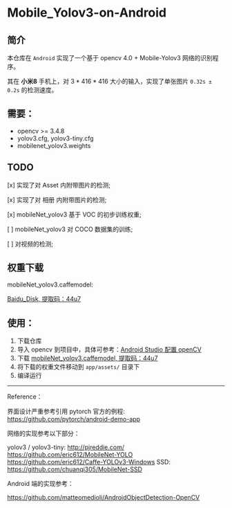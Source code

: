 # Mobile_Yolov3-on-Android

## 简介

本仓库在 `Android` 实现了一个基于 opencv 4.0 + Mobile-Yolov3 网络的识别程序。

其在 **小米8** 手机上，对 $3*416*416$ 大小的输入，实现了单张图片 `0.32s ± 0.2s` 的检测速度。

## 需要：

- opencv >= 3.4.8
- yolov3.cfg, yolov3-tiny.cfg
- mobilenet_yolov3.weights


## TODO

[x] 实现了对 Asset 内附带图片的检测;

[x] 实现了对 相册 内附带图片的检测;

[x] mobileNet_yolov3 基于 VOC 的初步训练权重;

[ ] mobileNet_yolov3 对 COCO 数据集的训练;

[ ] 对视频的检测;

## 权重下载
mobileNet_yolov3.caffemodel:

[Baidu_Disk, 提取码：44u7](https://pan.baidu.com/s/1rNwxlLVFKMv_dsodu6Mvnw)

## 使用：
1. 下载仓库
2. 导入 opencv 到项目中，具体可参考：[Android Studio 配置 openCV](http://soultop.top/2020/03/20/Android-Studio-%E9%85%8D%E7%BD%AE-openCV/)
3. 下载 [mobileNet_yolov3.caffemodel, 提取码：44u7](https://pan.baidu.com/s/1rNwxlLVFKMv_dsodu6Mvnw)
4. 将下载的权重文件移动到 `app/assets/` 目录下
5. 编译运行

---
Reference：

界面设计严重参考引用 pytorch 官方的例程: https://github.com/pytorch/android-demo-app

网络的实现参考以下部分：

yolov3 / yolov3-tiny: http://pjreddie.com/
https://github.com/eric612/MobileNet-YOLO
https://github.com/eric612/Caffe-YOLOv3-Windows
SSD: https://github.com/chuanqi305/MobileNet-SSD

Android 端的实现参考：

https://github.com/matteomedioli/AndroidObjectDetection-OpenCV